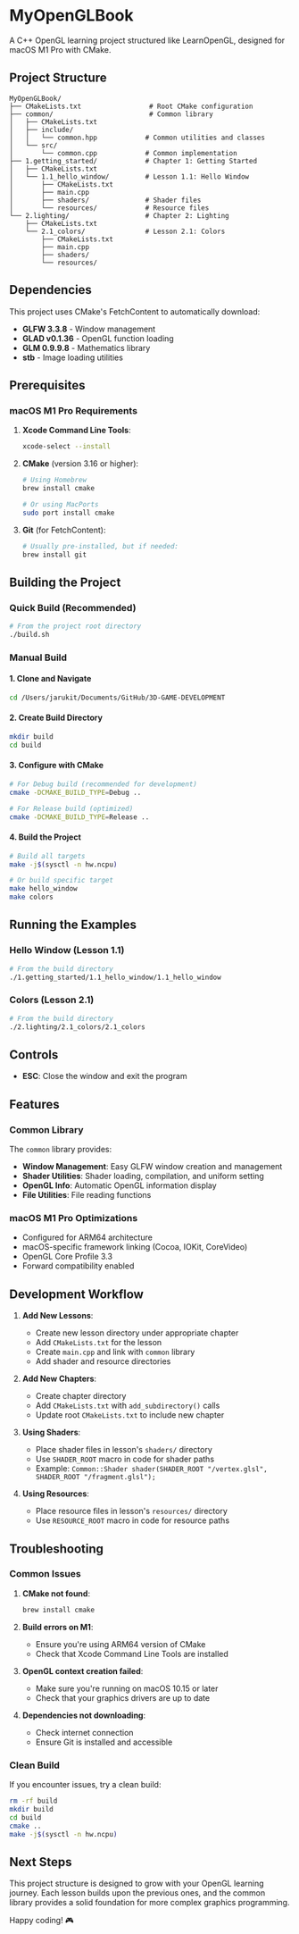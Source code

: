 # MyOpenGLBook

A C++ OpenGL learning project structured like LearnOpenGL, designed for macOS M1 Pro with CMake.

## Project Structure

```
MyOpenGLBook/
├── CMakeLists.txt                 # Root CMake configuration
├── common/                        # Common library
│   ├── CMakeLists.txt
│   ├── include/
│   │   └── common.hpp            # Common utilities and classes
│   └── src/
│       └── common.cpp            # Common implementation
├── 1.getting_started/            # Chapter 1: Getting Started
│   ├── CMakeLists.txt
│   └── 1.1_hello_window/         # Lesson 1.1: Hello Window
│       ├── CMakeLists.txt
│       ├── main.cpp
│       ├── shaders/              # Shader files
│       └── resources/            # Resource files
└── 2.lighting/                   # Chapter 2: Lighting
    ├── CMakeLists.txt
    └── 2.1_colors/               # Lesson 2.1: Colors
        ├── CMakeLists.txt
        ├── main.cpp
        ├── shaders/
        └── resources/
```

## Dependencies

This project uses CMake's FetchContent to automatically download:
- **GLFW 3.3.8** - Window management
- **GLAD v0.1.36** - OpenGL function loading
- **GLM 0.9.9.8** - Mathematics library
- **stb** - Image loading utilities

## Prerequisites

### macOS M1 Pro Requirements

1. **Xcode Command Line Tools**:
   ```bash
   xcode-select --install
   ```

2. **CMake** (version 3.16 or higher):
   ```bash
   # Using Homebrew
   brew install cmake
   
   # Or using MacPorts
   sudo port install cmake
   ```

3. **Git** (for FetchContent):
   ```bash
   # Usually pre-installed, but if needed:
   brew install git
   ```

## Building the Project

### Quick Build (Recommended)
```bash
# From the project root directory
./build.sh
```

### Manual Build

#### 1. Clone and Navigate
```bash
cd /Users/jarukit/Documents/GitHub/3D-GAME-DEVELOPMENT
```

#### 2. Create Build Directory
```bash
mkdir build
cd build
```

#### 3. Configure with CMake
```bash
# For Debug build (recommended for development)
cmake -DCMAKE_BUILD_TYPE=Debug ..

# For Release build (optimized)
cmake -DCMAKE_BUILD_TYPE=Release ..
```

#### 4. Build the Project
```bash
# Build all targets
make -j$(sysctl -n hw.ncpu)

# Or build specific target
make hello_window
make colors
```

## Running the Examples

### Hello Window (Lesson 1.1)
```bash
# From the build directory
./1.getting_started/1.1_hello_window/1.1_hello_window
```

### Colors (Lesson 2.1)
```bash
# From the build directory
./2.lighting/2.1_colors/2.1_colors
```

## Controls

- **ESC**: Close the window and exit the program

## Features

### Common Library
The `common` library provides:
- **Window Management**: Easy GLFW window creation and management
- **Shader Utilities**: Shader loading, compilation, and uniform setting
- **OpenGL Info**: Automatic OpenGL information display
- **File Utilities**: File reading functions

### macOS M1 Pro Optimizations
- Configured for ARM64 architecture
- macOS-specific framework linking (Cocoa, IOKit, CoreVideo)
- OpenGL Core Profile 3.3
- Forward compatibility enabled

## Development Workflow

1. **Add New Lessons**:
   - Create new lesson directory under appropriate chapter
   - Add `CMakeLists.txt` for the lesson
   - Create `main.cpp` and link with `common` library
   - Add shader and resource directories

2. **Add New Chapters**:
   - Create chapter directory
   - Add `CMakeLists.txt` with `add_subdirectory()` calls
   - Update root `CMakeLists.txt` to include new chapter

3. **Using Shaders**:
   - Place shader files in lesson's `shaders/` directory
   - Use `SHADER_ROOT` macro in code for shader paths
   - Example: `Common::Shader shader(SHADER_ROOT "/vertex.glsl", SHADER_ROOT "/fragment.glsl");`

4. **Using Resources**:
   - Place resource files in lesson's `resources/` directory
   - Use `RESOURCE_ROOT` macro in code for resource paths

## Troubleshooting

### Common Issues

1. **CMake not found**:
   ```bash
   brew install cmake
   ```

2. **Build errors on M1**:
   - Ensure you're using ARM64 version of CMake
   - Check that Xcode Command Line Tools are installed

3. **OpenGL context creation failed**:
   - Make sure you're running on macOS 10.15 or later
   - Check that your graphics drivers are up to date

4. **Dependencies not downloading**:
   - Check internet connection
   - Ensure Git is installed and accessible

### Clean Build
If you encounter issues, try a clean build:
```bash
rm -rf build
mkdir build
cd build
cmake ..
make -j$(sysctl -n hw.ncpu)
```

## Next Steps

This project structure is designed to grow with your OpenGL learning journey. Each lesson builds upon the previous ones, and the common library provides a solid foundation for more complex graphics programming.

Happy coding! 🎮